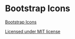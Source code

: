 # Bootstrap Icons

[Bootstrap Icons](https://icons.getbootstrap.com)

[Licensed under MIT license](https://github.com/twbs/icons/blob/main/LICENSE.md)

